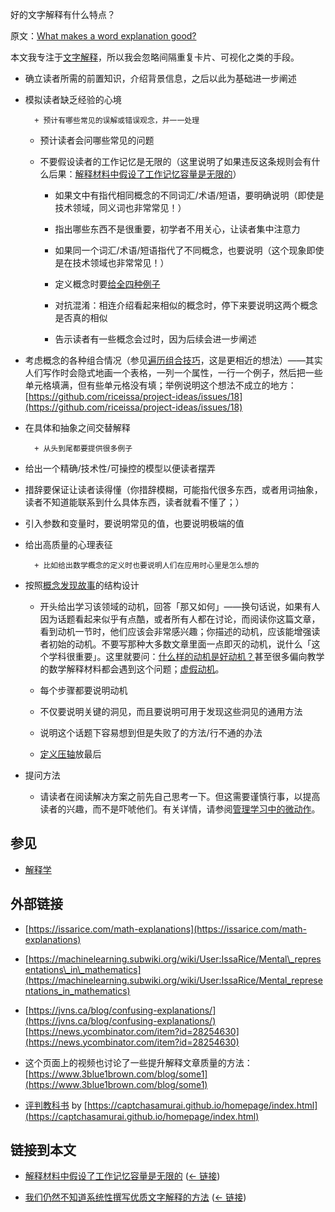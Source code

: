 好的文字解释有什么特点？

原文：[What makes a word explanation good?](https://wiki.issarice.com/wiki/What_makes_a_word_explanation_good%3F)

本文我专注于[文字解释](https://wiki.issarice.com/index.php?title=Word_explanation&action=edit&redlink=1)，所以我会忽略间隔重复卡片、可视化之类的手段。

* 确立读者所需的前置知识，介绍背景信息，之后以此为基础进一步阐述

* 模拟读者缺乏经验的心境

        + 预计有哪些常见的误解或错误观念，并一一处理

	+ 预计读者会问哪些常见的问题

	+ 不要假设读者的工作记忆是无限的（这里说明了如果违反这条规则会有什么后果：[解释材料中假设了工作记忆容量是无限的](https://wiki.issarice.com/wiki/Unbounded_working_memory_assumption_in_explanations)）

        + 如果文中有指代相同概念的不同词汇/术语/短语，要明确说明（即使是技术领域，同义词也非常常见！）

        + 指出哪些东西不是很重要，初学者不用关心，让读者集中注意力

        + 如果同一个词汇/术语/短语指代了不同概念，也要说明（这个现象即使是在技术领域也非常常见！）

        + 定义概念时要[给全四种例子](https://learning.subwiki.org/wiki/Examples_in_mathematics)

        + 对抗混淆：相连介绍看起来相似的概念时，停下来要说明这两个概念是否真的相似

        + 告示读者有一些概念会过时，因为后续会进一步阐述

* 考虑概念的各种组合情况（参见[遍历组合技巧](https://wiki.issarice.com/wiki/Permutation_trick)，这是更相近的想法）——其实人们写作时会隐式地画一个表格，一列一个属性，一行一个例子，然后把一些单元格填满，但有些单元格没有填；举例说明这个想法不成立的地方：[https://github.com/riceissa/project-ideas/issues/18](https://github.com/riceissa/project-ideas/issues/18)

* 在具体和抽象之间交替解释

        + 从头到尾都要提供很多例子

* 给出一个精确/技术性/可操控的模型以便读者摆弄

* 措辞要保证让读者读得懂（你措辞模糊，可能指代很多东西，或者用词抽象，读者不知道能联系到什么具体东西，读者就看不懂了；）

* 引入参数和变量时，要说明常见的值，也要说明极端的值

* 给出高质量的心理表征

        + 比如给出数学概念的定义时也要说明人们在应用时心里是怎么想的

* 按照[概念发现故事](https://wiki.issarice.com/wiki/Discovery_fiction)的结构设计

	+ 开头给出学习该领域的动机，回答「那又如何」——换句话说，如果有人因为话题看起来似乎有点酷，或者所有人都在讨论，而阅读你这篇文章，看到动机一节时，他们应该会非常感兴趣；你描述的动机，应该能增强读者初始的动机。不要写那种大多数文章里面一点即灭的动机，说什么「这个学科很重要」。这里就要问：[什么样的动机是好动机？](https://wiki.issarice.com/wiki/What_counts_as_good_motivation%3F)甚至很多偏向教学的数学解释材料都会遇到这个问题；[虚假动机](https://wiki.issarice.com/wiki/Fake_motivation)。

	+ 每个步骤都要说明动机

	+ 不仅要说明关键的洞见，而且要说明可用于发现这些洞见的通用方法

	+ 说明这个话题下容易想到但是失败了的方法/行不通的办法

	+ [定义压轴](https://wiki.issarice.com/wiki/Definitions_last)放最后

* 提问方法

	+ 请读者在阅读解决方案之前先自己思考一下。但这需要谨慎行事，以提高读者的兴趣，而不是吓唬他们。有关详情，请参阅[管理学习中的微动作](https://wiki.issarice.com/wiki/managing_micro-movements_in_learning)。

## 参见

* [解释学](https://wiki.issarice.com/wiki/Explanation_science)

## 外部链接

* [https://issarice.com/math-explanations](https://issarice.com/math-explanations)

* [https://machinelearning.subwiki.org/wiki/User:IssaRice/Mental\_representations\_in\_mathematics](https://machinelearning.subwiki.org/wiki/User:IssaRice/Mental_representations_in_mathematics)

* [https://jvns.ca/blog/confusing-explanations/](https://jvns.ca/blog/confusing-explanations/) [https://news.ycombinator.com/item?id=28254630](https://news.ycombinator.com/item?id=28254630)

* 这个页面上的视频也讨论了一些提升解释文章质量的方法：[https://www.3blue1brown.com/blog/some1](https://www.3blue1brown.com/blog/some1)

* [评判教科书](https://docs.google.com/document/d/e/2PACX-1vTkqKg5IxCmPbw7JqnAWxoypaYNFH3XJd4UgYw4PufP09zzzW6j3v-CYXZkpD83sVrzygvg7gLbjM_Q/pub) by [https://captchasamurai.github.io/homepage/index.html](https://captchasamurai.github.io/homepage/index.html)

## 链接到本文

* [解释材料中假设了工作记忆容量是无限的](https://wiki.issarice.com/wiki/Unbounded_working_memory_assumption_in_explanations) ‎ ([← 链接](https://wiki.issarice.com/index.php?title=Special:WhatLinksHere&target=Unbounded+working+memory+assumption+in+explanations))

* [我们仍然不知道系统性撰写优质文字解释的方法](https://wiki.issarice.com/wiki/We_still_don%27t_know_how_to_systematically_write_great_word_explanations) ([← 链接](https://wiki.issarice.com/index.php?title=Special:WhatLinksHere&target=We+still+don%27t+know+how+to+systematically+write+great+word+explanations))